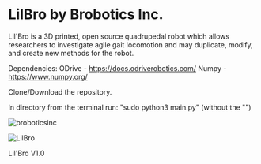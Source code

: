# LilBro by Brobotics Inc. 

Lil'Bro is a 3D printed, open source quadrupedal robot which allows researchers to investigate agile gait locomotion and may duplicate, modify, and create new methods for the robot. 


Dependencies: 
ODrive - https://docs.odriverobotics.com/
Numpy - https://www.numpy.org/

Clone/Download the repository.

In directory from the terminal run:
    "sudo python3 main.py" 
    (without the "")

  

![broboticsinc](https://user-images.githubusercontent.com/47543484/52599146-7138fc00-2e1d-11e9-9afe-07cbb3af1ec2.jpg)




![LilBro](https://user-images.githubusercontent.com/31290912/57098486-d6dfaa80-6cdf-11e9-85ec-43d3b1a3ba4f.png)

Lil'Bro V1.0
